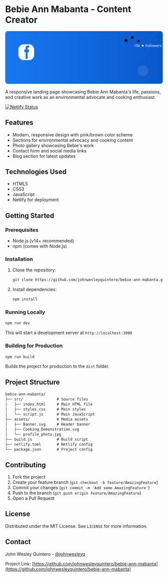 # Bebie Ann Mabanta - Content Creator

![Banner](assets/Banner.svg)

A responsive landing page showcasing Bebie Ann Mabanta's life, passions, and creative work as an environmental advocate and cooking enthusiast.

[![Netlify Status](https://api.netlify.com/api/v1/badges/ccdc3e42-3cd0-4e3d-9eb4-8df613ffd398/deploy-status)](https://app.netlify.com/sites/bebieannmabanta/deploys)

## Features

- Modern, responsive design with pink/brown color scheme
- Sections for environmental advocacy and cooking content
- Photo gallery showcasing Bebie's work
- Contact form and social media links
- Blog section for latest updates

## Technologies Used

- HTML5
- CSS3
- JavaScript
- Netlify for deployment

## Getting Started

### Prerequisites

- Node.js (v14+ recommended)
- npm (comes with Node.js)

### Installation

1. Clone the repository:
   ```bash
   git clone https://github.com/johnwesleyquintero/bebie-ann-mabanta.git
   ```
2. Install dependencies:
   ```bash
   npm install
   ```

### Running Locally

```bash
npm run dev
```

This will start a development server at `http://localhost:3000`

### Building for Production

```bash
npm run build
```

Builds the project for production to the `dist` folder.

## Project Structure

```
bebie-ann-mabanta/
├── src/               # Source files
│   ├── index.html     # Main HTML file
│   ├── styles.css     # Main styles
│   └── script.js      # Main JavaScript
├── assets/            # Media assets
│   ├── Banner.svg     # Header banner
│   ├── Cooking_Demonstration.svg
│   └── profile_photo.jpg
├── build.js           # Build script
├── netlify.toml       # Netlify config
└── package.json       # Project config
```

## Contributing

1. Fork the project
2. Create your feature branch (`git checkout -b feature/AmazingFeature`)
3. Commit your changes (`git commit -m 'Add some AmazingFeature'`)
4. Push to the branch (`git push origin feature/AmazingFeature`)
5. Open a Pull Request

## License

Distributed under the MIT License. See `LICENSE` for more information.

## Contact

John Wesley Quintero - [@johnwesleyq](https://twitter.com/johnwesleyq)

Project Link: [https://github.com/johnwesleyquintero/bebie-ann-mabanta](https://github.com/johnwesleyquintero/bebie-ann-mabanta)

